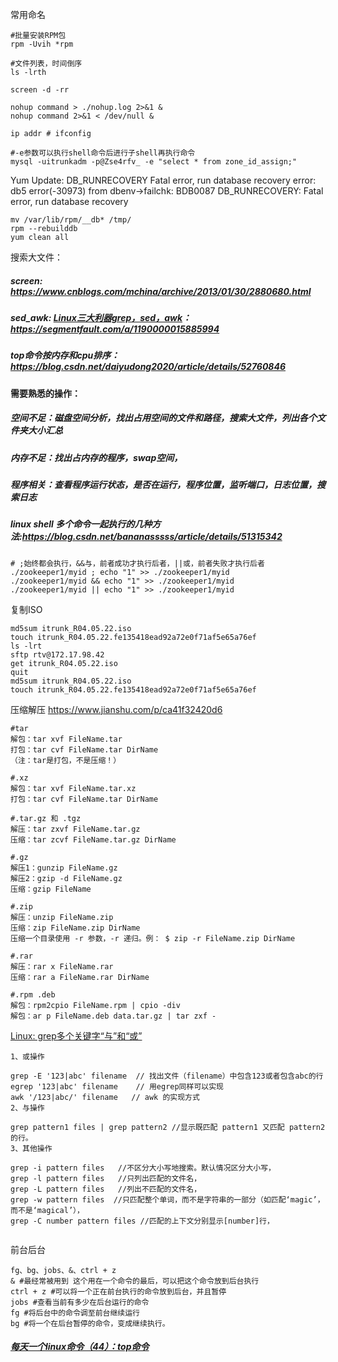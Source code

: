 

常用命名

```shell
#批量安装RPM包
rpm -Uvih *rpm

#文件列表，时间倒序
ls -lrth

screen -d -rr

nohup command > ./nohup.log 2>&1 &
nohup command 2>&1 < /dev/null &

ip addr # ifconfig

#-e参数可以执行shell命令后进行子shell再执行命令
mysql -uitrunkadm -p@Zse4rfv_ -e "select * from zone_id_assign;"
```



Yum Update: DB_RUNRECOVERY Fatal error, run database recovery
error: db5 error(-30973) from dbenv->failchk: BDB0087 DB_RUNRECOVERY: Fatal error, run database recovery

```shell
mv /var/lib/rpm/__db* /tmp/
rpm --rebuilddb
yum clean all
```

搜索大文件：

##### screen: https://www.cnblogs.com/mchina/archive/2013/01/30/2880680.html

##### sed_awk: [Linux三大利器grep，sed，awk](https://segmentfault.com/a/1190000015885994)：https://segmentfault.com/a/1190000015885994 

##### top命令按内存和cpu排序：https://blog.csdn.net/daiyudong2020/article/details/52760846

#### 需要熟悉的操作：

##### 空间不足：磁盘空间分析，找出占用空间的文件和路径，搜索大文件，列出各个文件夹大小汇总

##### 内存不足：找出占内存的程序，swap空间，

##### 程序相关：查看程序运行状态，是否在运行，程序位置，监听端口，日志位置，搜索日志



##### linux shell 多个命令一起执行的几种方法:https://blog.csdn.net/bananasssss/article/details/51315342

```shell
# ;始终都会执行，&&与，前者成功才执行后者，||或，前者失败才执行后者
./zookeeper1/myid ; echo "1" >> ./zookeeper1/myid
./zookeeper1/myid && echo "1" >> ./zookeeper1/myid
./zookeeper1/myid || echo "1" >> ./zookeeper1/myid
```

复制ISO

```shell
md5sum itrunk_R04.05.22.iso
touch itrunk_R04.05.22.fe135418ead92a72e0f71af5e65a76ef
ls -lrt
sftp rtv@172.17.98.42
get itrunk_R04.05.22.iso
quit
md5sum itrunk_R04.05.22.iso
touch itrunk_R04.05.22.fe135418ead92a72e0f71af5e65a76ef
```

压缩解压 https://www.jianshu.com/p/ca41f32420d6

```shell
#tar
解包：tar xvf FileName.tar
打包：tar cvf FileName.tar DirName
（注：tar是打包，不是压缩！）

#.xz
解包：tar xvf FileName.tar.xz
打包：tar cvf FileName.tar DirName

#.tar.gz 和 .tgz
解压：tar zxvf FileName.tar.gz
压缩：tar zcvf FileName.tar.gz DirName

#.gz
解压1：gunzip FileName.gz
解压2：gzip -d FileName.gz
压缩：gzip FileName

#.zip
解压：unzip FileName.zip
压缩：zip FileName.zip DirName
压缩一个目录使用 -r 参数，-r 递归。例： $ zip -r FileName.zip DirName

#.rar
解压：rar x FileName.rar
压缩：rar a FileName.rar DirName

#.rpm .deb
解包：rpm2cpio FileName.rpm | cpio -div
解包：ar p FileName.deb data.tar.gz | tar zxf -

```

 

[Linux: grep多个关键字“与”和“或”](https://blog.csdn.net/mmbbz/article/details/51035401)

```
1、或操作

grep -E '123|abc' filename  // 找出文件（filename）中包含123或者包含abc的行
egrep '123|abc' filename    // 用egrep同样可以实现
awk '/123|abc/' filename   // awk 的实现方式
2、与操作

grep pattern1 files | grep pattern2 //显示既匹配 pattern1 又匹配 pattern2 的行。
3、其他操作

grep -i pattern files   //不区分大小写地搜索。默认情况区分大小写，
grep -l pattern files   //只列出匹配的文件名，
grep -L pattern files   //列出不匹配的文件名，
grep -w pattern files  //只匹配整个单词，而不是字符串的一部分（如匹配‘magic’，而不是‘magical’），
grep -C number pattern files //匹配的上下文分别显示[number]行，
 
```

前台后台

```shell
fg、bg、jobs、&、ctrl + z
& #最经常被用到 这个用在一个命令的最后，可以把这个命令放到后台执行
ctrl + z #可以将一个正在前台执行的命令放到后台，并且暂停
jobs #查看当前有多少在后台运行的命令
fg #将后台中的命令调至前台继续运行
bg #将一个在后台暂停的命令，变成继续执行。
```



##### [每天一个linux命令（44）：top命令](https://www.cnblogs.com/peida/archive/2012/12/24/2831353.html)

